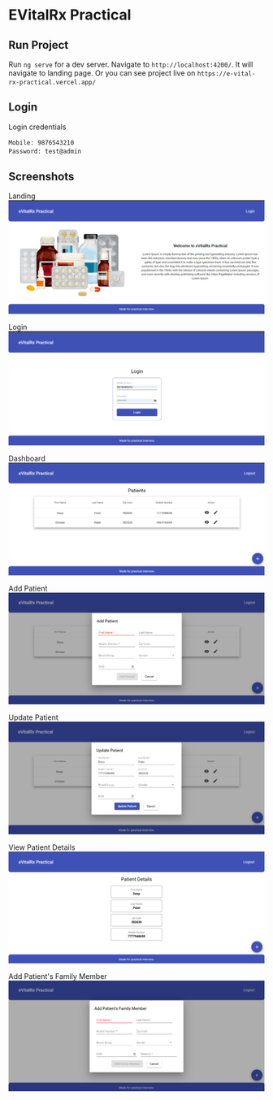 # EVitalRx Practical

## Run Project

Run `ng serve` for a dev server. Navigate to `http://localhost:4200/`. It will navigate to landing page. Or you can see project live on `https://e-vital-rx-practical.vercel.app/`

## Login

Login credentials
```bash
Mobile: 9876543210
Password: test@admin
```

## Screenshots

Landing
![App Screenshot](./screenshots/landing.png)

Login
![App Screenshot](./screenshots/login.png)

Dashboard
![App Screenshot](./screenshots/dashboard.png)

Add Patient
![App Screenshot](./screenshots/add-patient.png)

Update Patient
![App Screenshot](./screenshots/update-patient.png)

View Patient Details
![App Screenshot](./screenshots/view-patient.png)

Add Patient's Family Member
![App Screenshot](./screenshots/add-patients-family-member.png)

